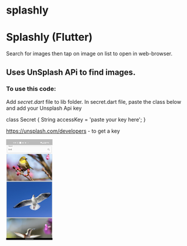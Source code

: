 # splashly

# Splashly (Flutter)
Search for images then tap on image on list to open in web-browser.

## Uses UnSplash APi to find images.

### To use this code:

Add *secret.dart* file to lib folder. In secret.dart file, paste the class below and add your Unsplash Api key 

class Secret {
    String accessKey = 'paste your key here';
    }

https://unsplash.com/developers - to get a key

<img src="https://github.com/maydev99/splashly/blob/master/flutter_01.png" width=25% height=25%>



